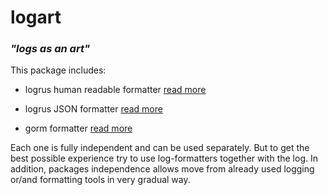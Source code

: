 # logart 

### _"logs as an art"_

This package includes:


- logrus human readable formatter [read more](./logrus-human-formatter/)

- logrus JSON formatter [read more](./logrus-json-formatter/)

- gorm formatter [read more](./gorm-formatter/)

Each one is fully independent and can be used separately. But to get
the best possible experience try to use log-formatters together with the log.
In addition, packages independence allows move from already used logging or/and
formatting tools in very gradual way.
